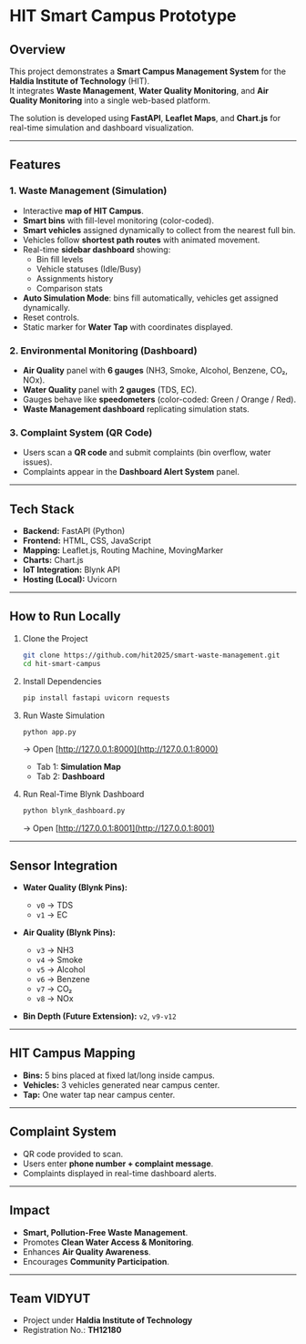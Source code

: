 # HIT Smart Campus Prototype

##  Overview
This project demonstrates a **Smart Campus Management System** for the **Haldia Institute of Technology** (HIT).  
It integrates **Waste Management**, **Water Quality Monitoring**, and **Air Quality Monitoring** into a single web-based platform.

The solution is developed using **FastAPI**, **Leaflet Maps**, and **Chart.js** for real-time simulation and dashboard visualization.

---

## Features

### 1. Waste Management (Simulation)
- Interactive **map of HIT Campus**.
- **Smart bins** with fill-level monitoring (color-coded).
- **Smart vehicles** assigned dynamically to collect from the nearest full bin.
- Vehicles follow **shortest path routes** with animated movement.
- Real-time **sidebar dashboard** showing:
  - Bin fill levels
  - Vehicle statuses (Idle/Busy)
  - Assignments history
  - Comparison stats
- **Auto Simulation Mode**: bins fill automatically, vehicles get assigned dynamically.
- Reset controls.
- Static marker for **Water Tap** with coordinates displayed.

### 2. Environmental Monitoring (Dashboard)
- **Air Quality** panel with **6 gauges** (NH3, Smoke, Alcohol, Benzene, CO₂, NOx).
- **Water Quality** panel with **2 gauges** (TDS, EC).
- Gauges behave like **speedometers** (color-coded: Green / Orange / Red).
- **Waste Management dashboard** replicating simulation stats.

### 3. Complaint System (QR Code)
- Users scan a **QR code** and submit complaints (bin overflow, water issues).
- Complaints appear in the **Dashboard Alert System** panel.

---

## Tech Stack
- **Backend:** FastAPI (Python)
- **Frontend:** HTML, CSS, JavaScript
- **Mapping:** Leaflet.js, Routing Machine, MovingMarker
- **Charts:** Chart.js
- **IoT Integration:** Blynk API
- **Hosting (Local):** Uvicorn

---

## How to Run Locally

1. Clone the Project
   ```bash
   git clone https://github.com/hit2025/smart-waste-management.git
   cd hit-smart-campus
   ```

2. Install Dependencies
   ```bash
   pip install fastapi uvicorn requests
   ```

3. Run Waste Simulation
   ```bash
   python app.py
   ```
   → Open [http://127.0.0.1:8000](http://127.0.0.1:8000)

   - Tab 1: **Simulation Map**
   - Tab 2: **Dashboard**

4. Run Real-Time Blynk Dashboard
   ```bash
   python blynk_dashboard.py
   ```
   → Open [http://127.0.0.1:8001](http://127.0.0.1:8001)

---

##  Sensor Integration
- **Water Quality (Blynk Pins):**  
  - `v0` → TDS  
  - `v1` → EC  

- **Air Quality (Blynk Pins):**  
  - `v3` → NH3  
  - `v4` → Smoke  
  - `v5` → Alcohol  
  - `v6` → Benzene  
  - `v7` → CO₂  
  - `v8` → NOx  

- **Bin Depth (Future Extension):** `v2`, `v9-v12`

---

##  HIT Campus Mapping
- **Bins:** 5 bins placed at fixed lat/long inside campus.  
- **Vehicles:** 3 vehicles generated near campus center.  
- **Tap:** One water tap near campus center.

---

##  Complaint System
- QR code provided to scan.  
- Users enter **phone number + complaint message**.  
- Complaints displayed in real-time dashboard alerts.

---

##  Impact
- **Smart, Pollution-Free Waste Management**.
- Promotes **Clean Water Access & Monitoring**.
- Enhances **Air Quality Awareness**.
- Encourages **Community Participation**.

---

##  Team VIDYUT
- Project under **Haldia Institute of Technology**  
- Registration No.: **TH12180**

